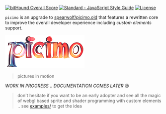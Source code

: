[![bitHound Overall Score](https://www.bithound.io/github/spearwolf/picimo/badges/score.svg)](https://www.bithound.io/github/spearwolf/picimo) [![Standard - JavaScript Style Guide](https://img.shields.io/badge/code%20style-standard-brightgreen.svg)](http://standardjs.com/) [![License](https://img.shields.io/badge/License-Apache%202.0-blue.svg)](https://opensource.org/licenses/Apache-2.0)

`picimo` is an upgrade to [spearwolf/picimo.old](https://github.com/spearwolf/picimo.old) that features a rewritten core to improve the overall developer experience including *custom elements* support.

<img src="doc/logo/picimo-1024.png" alt="pictures in motion logo" width="256">

> pictures in motion

*WORK IN PROGRESS* .. *DOCUMENTATION COMES LATER* :wink:

> don't hesitate if you want to be an early adopter and see all the magic of webgl based sprite and shader programming with custom elements .. see [examples/](examples/) to get the idea
